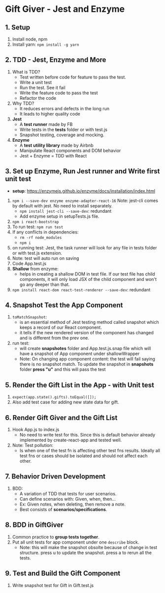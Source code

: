 # Gift Giver - Jest and Enzyme

## 1. Setup
1. Install node, npm
2. Install yarn: `npm install -g yarn`

## 2. TDD - Jest, Enzyme and More
1. What is TDD?
    * Test written before code for feature to pass the test.
    * Write a unit test
    * Run the test. See it fail
    * Write the feature code to pass the test
    * Refactor the code
2. Why TDD?
    * It reduces errors and defects in the long run
    * It leads to higher quality code
3. **Jest**
    * A **test runner** made by FB
    * Write tests in the __tests__ folder or with test.js
    * Snapshot testing, coverage and mocking.
4. **Enzyme**
    * A **test utility library** made by Airbnb
    * Manipulate React components and DOM behavior
    * Jest + Enzyme = TDD with React

## 3. Set up Enzyme, Run Jest runner and Write first unit test
* **setup**: https://enzymejs.github.io/enzyme/docs/installation/index.html
1. `npm i --save-dev enzyme enzyme-adapter-react-16` Note: jest-cli comes by default with jest. No need to install separately.
    * `npm install jest-cli --save-dev`: redundant
    * Add enzyme setup in setupTests.js file.
2. `npm i react-bootstrap`
3. To run test: `npm run test`
4. If any conflicts in dependencies: 
    * `rm -rf node_modules`
    * `npm i`
5. on running test: Jest, the task runner will look for any file in tests folder or with test.js extension.
6. Note: test will auto run on saving
7. Code App.test.js
8. **Shallow** from enzyme:
    - helps in creating a shallow DOM in test file. If our test file has child components, it will only load JSX of the child component and won't go any deeper than that.
9. `npm install react-dom react-test-renderer --save-dev`: redundant

## 4. Snapshot Test the App Component
1. `toMatchSnapshot`:
    * is an essential method of Jest testing method called snapshot which keeps a record of our React component.
    * it tells if the new rendered version of the component has changed and is different from the prev one.
2. run test: 
    - will create __snapshotes__ folder and App.test.js.snap file which will have a snapshot of App component under shallowWrapper
    * Note: On changing app component content: the test will fail saying there is no snapshot match. To update the snapshot in __snapshots__ folder **press "u"** and this will pass the test

## 5. Render the Gift List in the App - with Unit test
1. `expect(app.state().gifts).toEqual([]);`
2. Also add test case for adding new state data for gift.

## 6. Render Gift Giver and the Gift List
1. Hook App.js to index.js
    - No need to write test for this. Since this is default behavior already implemented by create-react-app and tested well.
2. Note: Test pollution: 
    * Is when one of the test fn is affecting other test fns results. Ideally all test fns or cases should be isolated and should not affect each other.

## 7. Behavior Driven Development
1. BDD:
    * A variation of TDD that tests for user scenarios.
    * Can define scenarios with: Given, when, then...
    * Ex: Given notes, when deleting, then remove a note.
    * Best consists of **scenarios/specifications**.

## 8. BDD in GiftGiver
1. Common practice to **group tests together**.
2. Put all unit tests for app component under one `describe` block.
    * Note: this will make the snapshot obsolte because of change in test structure. press u to update the snapshot. press a to rerun all the tests.

## 9. Test and Build the Gift Component
1. Write snapshot test for Gift in Gift.test.js
